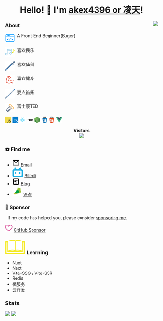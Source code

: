 <h1 align="center"> Hello! 👋  I'm <a href="https://github.com/akex4963">akex4396 or 凌天</a>!</h1>

<a href="https://github.com/akex4396">
 <picture >
    <source media="(prefers-color-scheme: dark)" srcset="https://github-stats.liuli.lol/api?username=akex4396&theme=vue-dark&show_icons=true&include_all_commits=true&count_private=true">
    <img  align="right" src="https://github-stats.liuli.lol/api?username=akex4396&theme=vue&show_icons=true&include_all_commits=true&count_private=true">
  </picture>
</a>

<div >

### **About**

 <p style="display:flex;align-item:center;"> <img src="./icons/fe.svg"/>&nbsp; A Front-End Beginner(Buger)</p>
 <p style="display:flex;align-item:center;"> <img src="./icons/music.svg"/>&nbsp;  喜欢民乐</p>
 <p style="display:flex;align-item:center;"> <img src="./icons/jian.svg"/>&nbsp; 喜欢仙剑</p>
 <p style="display:flex;align-item:center;"> <img src="./icons/sport.svg"/>&nbsp; 喜欢健身</p>
 <p style="display:flex;align-item:center;"> <img src="./icons/dizi.svg"/>&nbsp; 耍点笛箫</p>
 <p style="display:flex;align-item:center;"> <img src="./icons/luosi.svg"/>&nbsp;  富士康TED</p>

   <p>
  <code><img height="20" alt="javascript" src="https://raw.githubusercontent.com/github/explore/80688e429a7d4ef2fca1e82350fe8e3517d3494d/topics/javascript/javascript.png"></code> <code><img height="20" alt="typescript" src="https://raw.githubusercontent.com/github/explore/80688e429a7d4ef2fca1e82350fe8e3517d3494d/topics/typescript/typescript.png"></code> <code><img height="20" alt="react" src="https://raw.githubusercontent.com/github/explore/80688e429a7d4ef2fca1e82350fe8e3517d3494d/topics/react/react.png"></code> <code><img height="20" alt="golang" src="https://raw.githubusercontent.com/github/explore/5c058a388828bb5fde0bcafd4bc867b5bb3f26f3/topics/go/go.png"></code> <code><img height="20" alt="nodejs" src="https://raw.githubusercontent.com/github/explore/80688e429a7d4ef2fca1e82350fe8e3517d3494d/topics/nodejs/nodejs.png"></code> <code><img height="20" alt="css" src="https://raw.githubusercontent.com/github/explore/80688e429a7d4ef2fca1e82350fe8e3517d3494d/topics/css/css.png"></code> <code><img height="20" alt="html" src="https://raw.githubusercontent.com/github/explore/80688e429a7d4ef2fca1e82350fe8e3517d3494d/topics/html/html.png"></code> 
  <code><img height="20" alt="vue" src="https://raw.githubusercontent.com/github/explore/80688e429a7d4ef2fca1e82350fe8e3517d3494d/topics/vue/vue.png"></code>
  </p>
 </div>
 
<p style="text-align:center" align="center"> <b>Visitors</b> <br> <img src="https://profile-counter.glitch.me/akex4396/count.svg" />

### ☎️ Find me

- <img src="./icons/mail.svg"> [Email](mailto:2844520415@qq.com)
- <img src="./icons/bilibili.svg"> [Bilibili](https://space.bilibili.com/188042974)
- <img src="./icons/article.svg"> [Blog](https:://www.baidu.com)
- <img src="./icons/yuque.svg"> [语雀](https://www.yuque.com/akex)

<div align="center" style="text-align:left;">
  
### 💖 Sponsor

&nbsp; If my code has helped you, please consider [sponsoring me](https://github.com/sponsors/akex4396).

<img src="./icons/sponsor.svg"> [GitHub Sponsor](https://github.com/sponsors/akex4396)

</div>

### <img src="./icons/icon-book.svg"> **Learning**

- Nuxt
- Next
- Vite-SSG / Vite-SSR
- Redis
- 微服务
- 云开发

### 𝗦𝘁𝗮𝘁𝘀

<div>
 <img height="230" src="https://p3-juejin.byteimg.com/tos-cn-i-k3u1fbpfcp/7533b92fb76d499b9a7e713ff3057af2~tplv-k3u1fbpfcp-zoom-1.image" >
  <img height="230" src="https://github-readme-streak-stats.herokuapp.com/?user=akex4396&theme=radical" />
</div>
